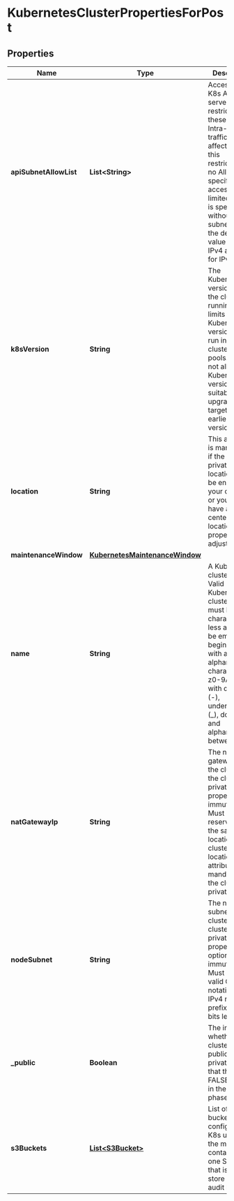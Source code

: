 

# KubernetesClusterPropertiesForPost

## Properties

| Name | Type | Description | Notes |
| ------------ | ------------- | ------------- | ------------- |
| **apiSubnetAllowList** | **List&lt;String&gt;** | Access to the K8s API server is restricted to these CIDRs. Intra-cluster traffic is not affected by this restriction. If no AllowList is specified, access is not limited. If an IP is specified without a subnet mask, the default value is 32 for IPv4 and 128 for IPv6. |  [optional] |
| **k8sVersion** | **String** | The Kubernetes version that the cluster is running. This limits which Kubernetes versions can run in a cluster&#39;s node pools. Also, not all Kubernetes versions are suitable upgrade targets for all earlier versions. |  [optional] |
| **location** | **String** | This attribute is mandatory if the cluster is private. The location must be enabled for your contract, or you must have a data center at that location. This property is not adjustable. |  [optional] |
| **maintenanceWindow** | [**KubernetesMaintenanceWindow**](KubernetesMaintenanceWindow.md) |  |  [optional] |
| **name** | **String** | A Kubernetes cluster name. Valid Kubernetes cluster name must be 63 characters or less and must be empty or begin and end with an alphanumeric character ([a-z0-9A-Z]) with dashes (-), underscores (_), dots (.), and alphanumerics between. |  |
| **natGatewayIp** | **String** | The nat gateway IP of the cluster if the cluster is private. This property is immutable. Must be a reserved IP in the same location as the cluster&#39;s location. This attribute is mandatory if the cluster is private. |  [optional] |
| **nodeSubnet** | **String** | The node subnet of the cluster, if the cluster is private. This property is optional and immutable. Must be a valid CIDR notation for an IPv4 network prefix of 16 bits length. |  [optional] |
| **_public** | **Boolean** | The indicator whether the cluster is public or private. Note that the status FALSE is still in the beta phase. |  [optional] |
| **s3Buckets** | [**List&lt;S3Bucket&gt;**](S3Bucket.md) | List of S3 buckets configured for K8s usage. At the moment, it contains only one S3 bucket that is used to store K8s API audit logs. |  [optional] |


